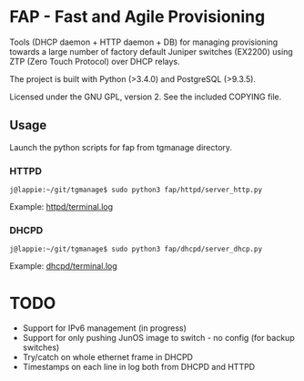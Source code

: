 # FAP - Fast and Agile Provisioning

Tools (DHCP daemon + HTTP daemon + DB) for managing provisioning towards a large number of factory default Juniper switches (EX2200) using ZTP (Zero Touch Protocol) over DHCP relays.

The project is built with Python (>3.4.0) and PostgreSQL (>9.3.5).

Licensed under the GNU GPL, version 2. See the included COPYING file.



## Usage
Launch the python scripts for fap from tgmanage directory.


### HTTPD
    j@lappie:~/git/tgmanage$ sudo python3 fap/httpd/server_http.py
    
Example: <a href="httpd/terminal.log">httpd/terminal.log</a>


### DHCPD
    j@lappie:~/git/tgmanage$ sudo python3 fap/dhcpd/server_dhcp.py
    
Example: <a href="dhcpd/terminal.log">dhcpd/terminal.log</a>


# TODO
* Support for IPv6 management (in progress)
* Support for only pushing JunOS image to switch - no config (for backup switches)
* Try/catch on whole ethernet frame in DHCPD
* Timestamps on each line in log both from DHCPD and HTTPD
